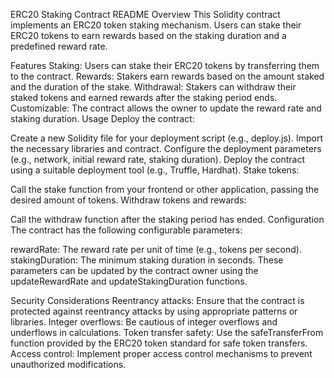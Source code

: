 ERC20 Staking Contract README
Overview
This Solidity contract implements an ERC20 token staking mechanism. Users can stake their ERC20 tokens to earn rewards based on the staking duration and a predefined reward rate.

Features
Staking: Users can stake their ERC20 tokens by transferring them to the contract.
Rewards: Stakers earn rewards based on the amount staked and the duration of the stake.
Withdrawal: Stakers can withdraw their staked tokens and earned rewards after the staking period ends.
Customizable: The contract allows the owner to update the reward rate and staking duration.
Usage
Deploy the contract:

Create a new Solidity file for your deployment script (e.g., deploy.js).
Import the necessary libraries and contract.
Configure the deployment parameters (e.g., network, initial reward rate, staking duration).
Deploy the contract using a suitable deployment tool (e.g., Truffle, Hardhat).
Stake tokens:

Call the stake function from your frontend or other application, passing the desired amount of tokens.
Withdraw tokens and rewards:

Call the withdraw function after the staking period has ended.
Configuration
The contract has the following configurable parameters:

rewardRate: The reward rate per unit of time (e.g., tokens per second).
stakingDuration: The minimum staking duration in seconds.
These parameters can be updated by the contract owner using the updateRewardRate and updateStakingDuration functions.

Security Considerations
Reentrancy attacks: Ensure that the contract is protected against reentrancy attacks by using appropriate patterns or libraries.
Integer overflows: Be cautious of integer overflows and underflows in calculations.
Token transfer safety: Use the safeTransferFrom function provided by the ERC20 token standard for safe token transfers.
Access control: Implement proper access control mechanisms to prevent unauthorized modifications.

